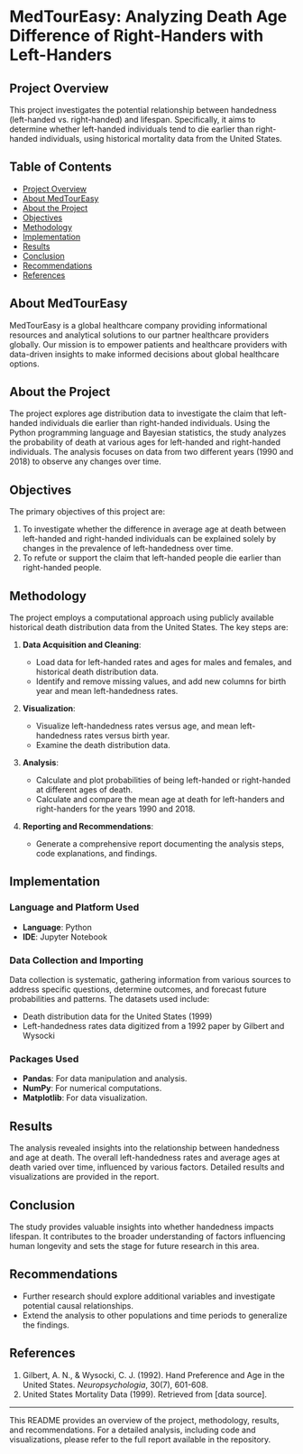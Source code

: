 # MedTourEasy: Analyzing Death Age Difference of Right-Handers with Left-Handers

## Project Overview

This project investigates the potential relationship between handedness (left-handed vs. right-handed) and lifespan. Specifically, it aims to determine whether left-handed individuals tend to die earlier than right-handed individuals, using historical mortality data from the United States.

## Table of Contents

- [Project Overview](#project-overview)
- [About MedTourEasy](#about-medtoureasy)
- [About the Project](#about-the-project)
- [Objectives](#objectives)
- [Methodology](#methodology)
- [Implementation](#implementation)
- [Results](#results)
- [Conclusion](#conclusion)
- [Recommendations](#recommendations)
- [References](#references)

## About MedTourEasy

MedTourEasy is a global healthcare company providing informational resources and analytical solutions to our partner healthcare providers globally. Our mission is to empower patients and healthcare providers with data-driven insights to make informed decisions about global healthcare options.

## About the Project

The project explores age distribution data to investigate the claim that left-handed individuals die earlier than right-handed individuals. Using the Python programming language and Bayesian statistics, the study analyzes the probability of death at various ages for left-handed and right-handed individuals. The analysis focuses on data from two different years (1990 and 2018) to observe any changes over time.

## Objectives

The primary objectives of this project are:
1. To investigate whether the difference in average age at death between left-handed and right-handed individuals can be explained solely by changes in the prevalence of left-handedness over time.
2. To refute or support the claim that left-handed people die earlier than right-handed people.

## Methodology

The project employs a computational approach using publicly available historical death distribution data from the United States. The key steps are:

1. **Data Acquisition and Cleaning**:
   - Load data for left-handed rates and ages for males and females, and historical death distribution data.
   - Identify and remove missing values, and add new columns for birth year and mean left-handedness rates.

2. **Visualization**:
   - Visualize left-handedness rates versus age, and mean left-handedness rates versus birth year.
   - Examine the death distribution data.

3. **Analysis**:
   - Calculate and plot probabilities of being left-handed or right-handed at different ages of death.
   - Calculate and compare the mean age at death for left-handers and right-handers for the years 1990 and 2018.

4. **Reporting and Recommendations**:
   - Generate a comprehensive report documenting the analysis steps, code explanations, and findings.

## Implementation

### Language and Platform Used

- **Language**: Python
- **IDE**: Jupyter Notebook

### Data Collection and Importing

Data collection is systematic, gathering information from various sources to address specific questions, determine outcomes, and forecast future probabilities and patterns. The datasets used include:
- Death distribution data for the United States (1999)
- Left-handedness rates data digitized from a 1992 paper by Gilbert and Wysocki

### Packages Used

- **Pandas**: For data manipulation and analysis.
- **NumPy**: For numerical computations.
- **Matplotlib**: For data visualization.

## Results

The analysis revealed insights into the relationship between handedness and age at death. The overall left-handedness rates and average ages at death varied over time, influenced by various factors. Detailed results and visualizations are provided in the report.

## Conclusion

The study provides valuable insights into whether handedness impacts lifespan. It contributes to the broader understanding of factors influencing human longevity and sets the stage for future research in this area.

## Recommendations

- Further research should explore additional variables and investigate potential causal relationships.
- Extend the analysis to other populations and time periods to generalize the findings.

## References

1. Gilbert, A. N., & Wysocki, C. J. (1992). Hand Preference and Age in the United States. *Neuropsychologia*, 30(7), 601-608.
2. United States Mortality Data (1999). Retrieved from [data source].

---

This README provides an overview of the project, methodology, results, and recommendations. For a detailed analysis, including code and visualizations, please refer to the full report available in the repository.
